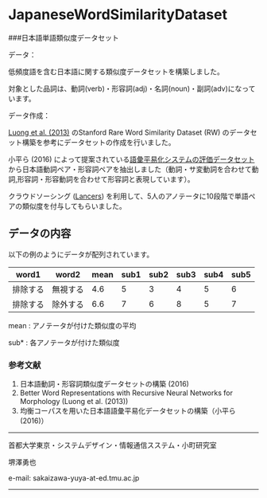 # JapaneseWordSimilarityDataset
###日本語単語類似度データセット

データ：

低頻度語を含む日本語に関する類似度データセットを構築しました。

対象とした品詞は、動詞(verb)・形容詞(adj)・名詞(noun)・副詞(adv)になっています。

データ作成：

[Luong et al. (2013)](http://nlp.stanford.edu/~lmthang/data/papers/conll13_morpho.pdf) のStanford Rare Word Similarity Dataset (RW) のデータセット構築を参考にデータセットの作成を行いました。

小平ら (2016) によって提案されている[語彙平易化システムの評価データセット](https://github.com/KodairaTomonori/EvaluationDataset) から日本語動詞ペア・形容詞ペアを抽出しました（動詞・サ変動詞を合わせて動詞,形容詞・形容動詞を合わせて形容詞と表現しています）。

クラウドソーシング ([Lancers](http://www.lancers.jp)) を利用して、5人のアノテータに10段階で単語ペアの類似度を付与してもらいました。

## データの内容

以下の例のようにデータが配列されています。

word1 | word2 | mean | sub1 | sub2 | sub3 | sub4 | sub5
------------ | ------------- | ------------ | ------------ | ------------ | ------------ | ------------ | ------------ 
排除する | 無視する  | 4.6 | 5 | 3 | 4 | 5 | 6
排除する | 除外する  | 6.6 | 7 | 6 | 8 | 5 | 7

mean : アノテータが付けた類似度の平均

sub* : 各アノテータが付けた類似度


### 参考文献

1. 日本語動詞・形容詞類似度データセットの構築 (2016)
2. Better Word Representations with Recursive Neural Networks for
Morphology (Luong et al. (2013))
3. 均衡コーパスを用いた日本語語彙平易化データセットの構築（小平ら (2016)）

---------------
  首都大学東京・システムデザイン・情報通信スステム・小町研究室  
  
  堺澤勇也
  
  e-mail: sakaizawa-yuya-at-ed.tmu.ac.jp

---------------

